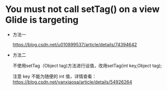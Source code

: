 # You must not call setTag() on a view Glide is targeting

- 方法一

	https://blog.csdn.net/u010899537/article/details/74394642

- 方法二

	不使用setTag（Object tag)方法进行设值，改用setTag(int key,Object tag);
	
	注意 key 不能为随便的 int 值，详情查看：
	https://blog.csdn.net/yanxiaosa/article/details/54926264 